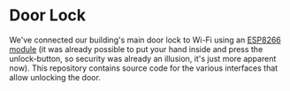 # Door Lock

We've connected our building's main door lock to Wi-Fi using
an [ESP8266 module](https://robu.in/product/esp8266-10a-dc-7-30v-network-relay-wifi-module/)
(it was already possible to put your hand inside and press the unlock-button, so security was already an illusion, it's
just more apparent now). This repository contains source code for the various interfaces that allow unlocking the door.
